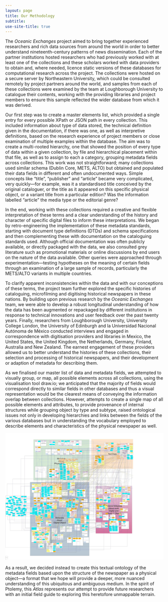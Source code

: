 ```yaml
---
layout: page
title: Our Methodology
subtitle:  
use-site-title: true
---
```


The *Oceanic Exchanges* project aimed to bring together experienced
researchers and rich data sources from around the world in order to
better understand nineteenth-century patterns of news dissemination.
Each of the partner institutions hosted researchers who had previously
worked with at least one of the collections and these scholars worked
with data providers to obtain and, where needed, licence static versions
of these databases for computational research across the project. The
collections were hosted on a secure server by Northeastern University,
which could be consulted remotely by project partners around the world,
and samples from each of these collections were examined by the team at
Loughborough University to catalogue their contents, working with the
providing libraries and project members to ensure this sample reflected
the wider database from which it was derived.

Our first step was to create a master elements list, which provided a
single entry for every possible XPath or JSON path in every collection.
This included information about type of data stored, the technical
definition given in the documentation, if there was one, as well as
interpretive definitions, based on the research experience of project
members or close examination of multiple examples within the database.
The aim was to create a multi-rooted hierarchy, one that showed the
position of every type of data within a given collection, by file and
hierarchical placement within that file, as well as to assign to each a
category, grouping metadata fields across collections. This work was not
straightforward; many collections used similar schema (Dublin Core,
METS, ALTO) but obtained and populated their data fields in different
and often undocumented ways. Simple concepts like “title”, “publisher”
and “article” became very complicated, very quickly—for example, was it
a standardised title conceived by the original cataloguer, or the title
as it appeared on this specific physical object, or a variant title from
a particular edition? Was the information labelled “article” the media
type or the editorial genre?

In the end, working with these collections required a creative and
flexible interpretation of these terms and a clear understanding of the
history and character of specific digital files to inform these
interpretations. We began by retro-engineering the implementation of
these metadata standards, starting with document type definitions (DTDs)
and schema specifications and then complementing these with
documentation on the cataloguing standards used. Although official
documentation was often publicly available, or directly packaged with
the data, we also consulted grey literature such as promotional
materials or online discussions by end users on the nature of the data
available. Other queries were approached through experimentation—testing
hypotheses on the meaning of certain fields through an examination of a
large sample of records, particularly the METS/ALTO variants in multiple
countries.

To clarify apparent inconsistencies within the data and with our
conceptions of these terms, the project team further explored the
specific histories of cataloguing, microfilming and digitising
historical newspapers in these nations. By building upon previous
research by the *Oceanic Exchanges* team, we were able to develop a
robust longitudinal understanding of how the data has been augmented or
repackaged by different institutions in response to technical
innovations and user feedback over the past twenty years. Finally,
researchers from Loughborough University, University College London, the
University of Edinburgh and la Universidad Nacional Autónoma de México
conducted interviews and engaged in correspondence with digitisation
providers and libraries in Mexico, the United States, the United
Kingdom, the Netherlands, Germany, Finland, Australia and New Zealand.
The earnest engagement of these providers allowed us to better
understand the histories of these collections, their selection and
processing of historical newspapers, and their development or adaption
of metadata for describing them.

As we finalised our master list of data and metadata fields, we
attempted to visually group, or map, all possible elements across all
collections, using the visualisation tool draw.io; we anticipated that
the majority of fields would correspond directly to similar fields in
other databases and thus a visual representation would be the clearest
means of conveying the information overlap between collections. However,
attempts to create a single map of all possible elements and attributes,
to provide provenance of internal structures while grouping object by
type and subtype, raised ontological issues not only in developing
hierarchies and links between the fields of the various databases but in
understanding the vocabulary employed to describe elements and
characteristics of the physical newspaper as well.

![Fig. 1. Map of all metadata fields from our samples (each one represented by a different colour), with connecting lines showing the internal hierarchy of each, broken down by metadata of physical object, digital object, metadata pertaining to both, and text data. Unmapped blue boxes refer to user-generated fields exclusive to Trove.](img/map.jpeg)

As a result, we decided instead to create this textual ontology of the
metadata fields based upon the structure of the newspaper as a physical
object—a format that we hope will provide a deeper, more nuanced
understanding of this ubiquitous and ambiguous medium. In the spirit of
Ptolemy, this *Atlas* represents our attempt to provide future
researchers with an initial field guide to exploring this heretofore
unmappable terrain.
